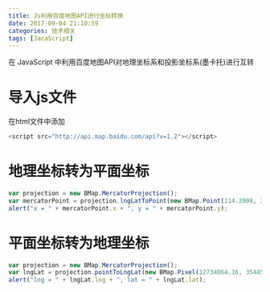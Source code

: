 ```yaml
---
title: Js利用百度地图API进行坐标转换
date: 2017-09-04 21:10:59
categories: 技术相关
tags: [JacaScript]
---
```

在 JavaScript 中利用百度地图API对地理坐标系和投影坐标系(墨卡托)进行互转
<!-- more -->

# 导入js文件

在html文件中添加

```javascript
<script src="http://api.map.baidu.com/api?v=1.2"></script>
```

# 地理坐标转为平面坐标

```javascript
var projection = new BMap.MercatorProjection();
var mercatorPoint = projection.lngLatToPoint(new BMap.Point(114.3908, 30.4879));
alert("x = " + mercatorPoint.x + ", y = " + mercatorPoint.y);
```

# 平面坐标转为地理坐标

```javascript
var projection = new BMap.MercatorProjection();
var lngLat = projection.pointToLngLat(new BMap.Pixel(12734064.16, 3544542.8));
alert("lng = " + lngLat.lng + ", lat = " + lngLat.lat);
```
